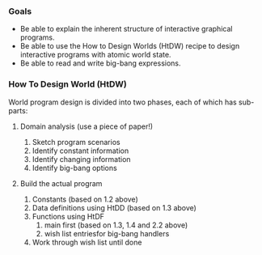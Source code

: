 ### Goals

-   Be able to explain the inherent structure of interactive graphical programs.
-   Be able to use the How to Design Worlds (HtDW) recipe to design interactive programs with atomic world state.
-   Be able to read and write big-bang expressions.

### How To Design World (HtDW)

World program design is divided into two phases, each of which has sub-parts:

1. Domain analysis (use a piece of paper!)

    1. Sketch program scenarios
    2. Identify constant information
    3. Identify changing information
    4. Identify big-bang options

2. Build the actual program

    1. Constants (based on 1.2 above)
    2. Data definitions using HtDD (based on 1.3 above)
    3. Functions using HtDF
        1. main first (based on 1.3, 1.4 and 2.2 above)
        2. wish list entriesfor big-bang handlers
    4. Work through wish list until done
